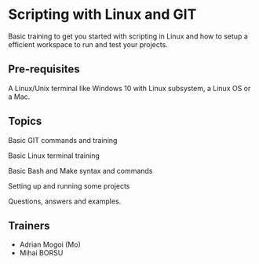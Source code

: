 # Scripting with Linux and GIT




Basic training to get you started with scripting in Linux and how to setup a efficient workspace to run and test your projects.

## Pre-requisites
A Linux/Unix terminal like Windows 10 with Linux subsystem, a Linux OS or a Mac.

## Topics

Basic GIT commands and training

Basic Linux terminal training

Basic Bash and Make syntax and commands

Setting up and running some projects

Questions, answers and examples.


## Trainers

- Adrian Mogoi (Mo)
- Mihai BORSU


